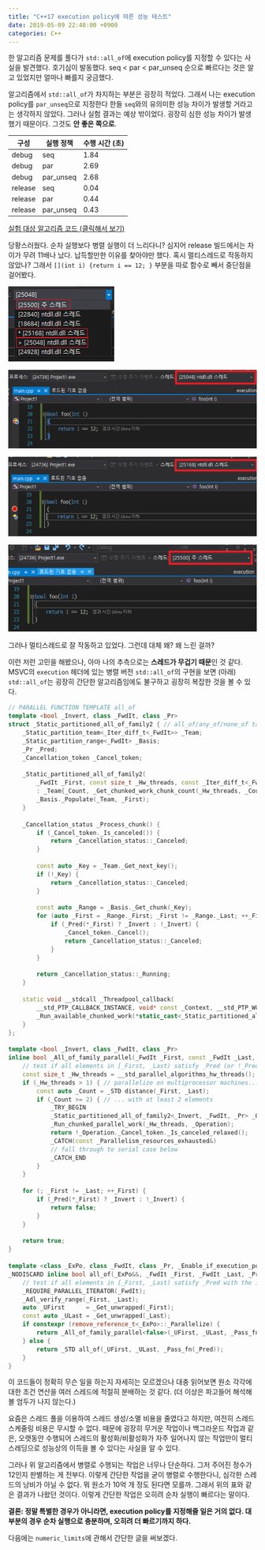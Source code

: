 ```yaml
---
title: "C++17 execution policy에 따른 성능 테스트"
date: 2019-05-09 22:48:00 +0900
categories: C++
---
```

한 알고리즘 문제를 풀다가 `std::all_of`에 execution policy를 지정할 수 있다는 사실을 발견했다. 호기심이 발동했다. seq \< par \< par_unseq 순으로 빠르다는 것은 알고 있었지만 얼마나 빠를지 궁금했다.

알고리즘에서 `std::all_of`가 차지하는 부분은 굉장히 적었다. 그래서 나는 execution policy를 `par_unseq`으로 지정한다 한들 `seq`와의 유의미한 성능 차이가 발생할 거라고는 생각하지 않았다. 그러나 실험 결과는 예상 밖이었다. 굉장히 심한 성능 차이가 발생했기 때문이다. 그것도 **안 좋은 쪽으로**.

구성|실행 정책|수행 시간 (초)
-|-|-
debug|seq|1.84
debug|par|2.69
debug|par_unseq|2.68
release|seq|0.04
release|par|0.44
release|par_unseq|0.43

[실험 대상 알고리즘 코드 (클릭해서 보기)](https://github.com/Othereum/Problem-Solving/blob/master/Algospot/%EC%A1%B0%ED%95%A9%ED%83%90%EC%83%89/CLOCKSYNC.cpp#L52)

당황스러웠다. 순차 실행보다 병렬 실행이 더 느리다니? 심지어 release 빌드에서는 차이가 무려 11배나 났다. 납득할만한 이유를 찾아야만 했다. 혹시 멀티스레드로 작동하지 않았나? 그래서 `[](int i) {return i == 12; }` 부분을 따로 함수로 빼서 중단점을 걸어봤다.

![스레드 목록](/assets/images/posts/2019-05-09-execution-policy/thread-list.png)

![25048](/assets/images/posts/2019-05-09-execution-policy/25048.png)

![25168](/assets/images/posts/2019-05-09-execution-policy/25168.png)

![25500](/assets/images/posts/2019-05-09-execution-policy/25500.png)

그러나 멀티스레드로 잘 작동하고 있었다. 그런데 대체 왜? 왜 느린 걸까?

이런 저런 고민을 해봤으나, 아마 나의 추측으로는 **스레드가 무겁기 때문**인 것 같다. MSVC의 `execution` 헤더에 있는 병렬 버전 `std::all_of`의 구현을 보면 (아래) `std::all_of`는 굉장히 간단한 알고리즘임에도 불구하고 굉장히 복잡한 것을 볼 수 있다.

```cpp
// PARALLEL FUNCTION TEMPLATE all_of
template <bool _Invert, class _FwdIt, class _Pr>
struct _Static_partitioned_all_of_family2 { // all_of/any_of/none_of task scheduled on the system thread pool
    _Static_partition_team<_Iter_diff_t<_FwdIt>> _Team;
    _Static_partition_range<_FwdIt> _Basis;
    _Pr _Pred;
    _Cancellation_token _Cancel_token;

    _Static_partitioned_all_of_family2(
        _FwdIt _First, const size_t _Hw_threads, const _Iter_diff_t<_FwdIt> _Count, _Pr _Pred_)
        : _Team{_Count, _Get_chunked_work_chunk_count(_Hw_threads, _Count)}, _Basis{}, _Pred(_Pred_), _Cancel_token{} {
        _Basis._Populate(_Team, _First);
    }

    _Cancellation_status _Process_chunk() {
        if (_Cancel_token._Is_canceled()) {
            return _Cancellation_status::_Canceled;
        }

        const auto _Key = _Team._Get_next_key();
        if (!_Key) {
            return _Cancellation_status::_Canceled;
        }

        const auto _Range = _Basis._Get_chunk(_Key);
        for (auto _First = _Range._First; _First != _Range._Last; ++_First) {
            if (_Pred(*_First) ? _Invert : !_Invert) {
                _Cancel_token._Cancel();
                return _Cancellation_status::_Canceled;
            }
        }

        return _Cancellation_status::_Running;
    }

    static void __stdcall _Threadpool_callback(
        __std_PTP_CALLBACK_INSTANCE, void* const _Context, __std_PTP_WORK) noexcept {
        _Run_available_chunked_work(*static_cast<_Static_partitioned_all_of_family2*>(_Context));
    }
};

template <bool _Invert, class _FwdIt, class _Pr>
inline bool _All_of_family_parallel(_FwdIt _First, const _FwdIt _Last, _Pr _Pred) {
    // test if all elements in [_First, _Last) satisfy _Pred (or !_Pred if _Invert is true) in parallel
    const size_t _Hw_threads = __std_parallel_algorithms_hw_threads();
    if (_Hw_threads > 1) { // parallelize on multiprocessor machines...
        const auto _Count = _STD distance(_First, _Last);
        if (_Count >= 2) { // ... with at least 2 elements
            _TRY_BEGIN
            _Static_partitioned_all_of_family2<_Invert, _FwdIt, _Pr> _Operation{_First, _Hw_threads, _Count, _Pred};
            _Run_chunked_parallel_work(_Hw_threads, _Operation);
            return !_Operation._Cancel_token._Is_canceled_relaxed();
            _CATCH(const _Parallelism_resources_exhausted&)
            // fall through to serial case below
            _CATCH_END
        }
    }

    for (; _First != _Last; ++_First) {
        if (_Pred(*_First) ? _Invert : !_Invert) {
            return false;
        }
    }

    return true;
}

template <class _ExPo, class _FwdIt, class _Pr, _Enable_if_execution_policy_t<_ExPo> /* = 0 */>
_NODISCARD inline bool all_of(_ExPo&&, _FwdIt _First, _FwdIt _Last, _Pr _Pred) noexcept {
    // test if all elements in [_First, _Last) satisfy _Pred with the indicated execution policy
    _REQUIRE_PARALLEL_ITERATOR(_FwdIt);
    _Adl_verify_range(_First, _Last);
    auto _UFirst      = _Get_unwrapped(_First);
    const auto _ULast = _Get_unwrapped(_Last);
    if constexpr (remove_reference_t<_ExPo>::_Parallelize) {
        return _All_of_family_parallel<false>(_UFirst, _ULast, _Pass_fn(_Pred));
    } else {
        return _STD all_of(_UFirst, _ULast, _Pass_fn(_Pred));
    }
}
```

이 코드들이 정확히 무슨 일을 하는지 자세히는 모르겠으나 대충 읽어보면 원소 각각에 대한 조건 연산을 여러 스레드에 적절히 분배하는 것 같다. (더 이상은 파고들어 해석해볼 엄두가 나지 않는다.)

요즘은 스레드 풀을 이용하여 스레드 생성/소멸 비용을 줄였다고 하지만, 여전히 스레드 스케줄링 비용은 무시할 수 없다. 때문에 굉장히 무거운 작업이나 백그라운드 작업과 같은, 오랫동안 수행되어 스레드의 활성화/비활성화가 자주 일어나지 않는 작업만이 멀티스레딩으로 성능상의 이득을 볼 수 있다는 사실을 알 수 있다.

그러나 위 알고리즘에서 병렬로 수행되는 작업은 너무나 단순하다. 그저 주어진 정수가 12인지 판별하는 게 전부다. 이렇게 간단한 작업을 굳이 병렬로 수행한다니, 심각한 스레드의 낭비가 아닐 수 없다. 뭐 원소가 10억 개 정도 된다면 모를까. 그래서 위의 표와 같은 결과가 나왔던 것이다. 이렇게 간단한 작업은 오히려 순차 실행이 빠르다는 말이다.

**결론: 정말 특별한 경우가 아니라면, execution policy를 지정해줄 일은 거의 없다. 대부분의 경우 순차 실행으로 충분하며, 오히려 더 빠르기까지 하다.**

다음에는 `numeric_limits`에 관해서 간단한 글을 써보겠다.